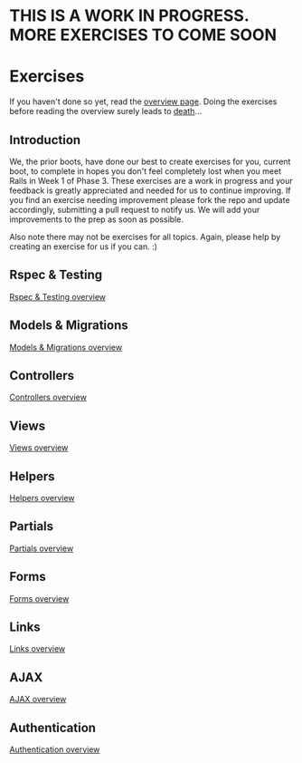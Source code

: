 # THIS IS A WORK IN PROGRESS. MORE EXERCISES TO COME SOON

Exercises
===============

If you haven't done so yet, read the [overview page](https://github.com/rguerrettaz/dev_bootcamp_phase3_prep/tree/master/overview). Doing the exercises before reading the overview surely leads to <a href="http://omgface.com/evil/evil%20baby7.jpg" target="_blank">death</a>...

<h2 id="introduction">Introduction</h2>
We, the prior boots, have done our best to create exercises for you, current boot, to complete in hopes you don't feel completely lost when you meet Rails in Week 1 of Phase 3. These exercises are a work in progress and your feedback is greatly appreciated and needed for us to continue improving. If you find an exercise needing improvement please fork the repo and update accordingly, submitting a pull request to notify us. We will add your improvements to the prep as soon as possible.

Also note there may not be exercises for all topics. Again, please help by creating an exercise for us if you can. :) 

<h2 id="rspec--testing">Rspec & Testing</h2>
<a href="https://github.com/rguerrettaz/dev_bootcamp_phase3_prep/tree/master/overview#rspec--testing" target="_blank">Rspec & Testing overview</a> 
<h2 id="models--migrations">Models & Migrations</h2>
<a href="https://github.com/rguerrettaz/dev_bootcamp_phase3_prep/tree/master/overview#models--migrations" target="_blank">Models & Migrations overview</a>
<h2 id="controllers">Controllers</h2>
<a href="https://github.com/rguerrettaz/dev_bootcamp_phase3_prep/tree/master/overview#controllers" target="_blank">Controllers overview</a>
<h2 id="views">Views</h2>
<a href="https://github.com/rguerrettaz/dev_bootcamp_phase3_prep/tree/master/overview#views" target="_blank">Views overview</a>
<h2 id="helpers">Helpers</h2>
<a href="https://github.com/rguerrettaz/dev_bootcamp_phase3_prep/tree/master/overview#helpers" target="_blank">Helpers overview</a>
<h2 id="partials">Partials</h2>
<a href="https://github.com/rguerrettaz/dev_bootcamp_phase3_prep/tree/master/overview#partials" target="_blank">Partials overview</a>
<h2 id="forms">Forms</h2>
<a href="https://github.com/rguerrettaz/dev_bootcamp_phase3_prep/tree/master/overview#forms" target="_blank">Forms overview</a>
<h2 id="links">Links</h2>
<a href="https://github.com/rguerrettaz/dev_bootcamp_phase3_prep/tree/master/overview#links" target="_blank">Links overview</a>
<h2 id="ajax">AJAX</h2>
<a href="https://github.com/rguerrettaz/dev_bootcamp_phase3_prep/tree/master/overview#ajax" target="_blank">AJAX overview</a>
<h2 id="authentication">Authentication</h2>
<a href="https://github.com/rguerrettaz/dev_bootcamp_phase3_prep/tree/master/overview#authentication" target="_blank">Authentication overview</a>
